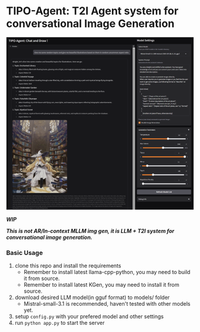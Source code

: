 # TIPO-Agent: T2I Agent system for conversational Image Generation
![1748283472781](image/README/1748283472781.png)

***WIP***

***This is not AR/In-context MLLM img gen, it is LLM + T2I system for conversational image generation.***


### Basic Usage
1. clone this repo and install the requirements
    * Remember to install latest llama-cpp-python, you may need to build it from source.
    * Remember to install latest KGen, you may need to install it from source.
2. download desired LLM model(in gguf format) to models/ folder
    * Mistral-small-3.1 is recommended, haven't tested with other models yet.
3. setup `config.py` with your prefered model and other settings
4. run `python app.py` to start the server


